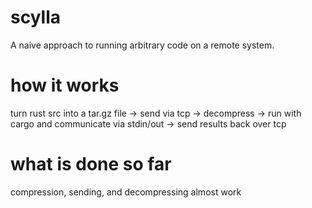 # scylla
A naive approach to running arbitrary code on a remote system.

# how it works
turn rust src into a tar.gz file -> send via tcp -> decompress -> run with cargo and communicate via stdin/out -> send results back over tcp

# what is done so far
compression, sending, and decompressing almost work
